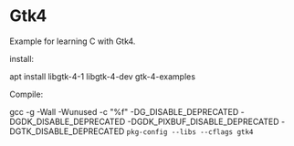 # Gtk4
Example for learning C with Gtk4.

install:

apt install libgtk-4-1 libgtk-4-dev gtk-4-examples

Compile:

gcc  -g -Wall -Wunused -c "%f"  -DG_DISABLE_DEPRECATED -DGDK_DISABLE_DEPRECATED  -DGDK_PIXBUF_DISABLE_DEPRECATED  -DGTK_DISABLE_DEPRECATED `pkg-config --libs --cflags gtk4` 
